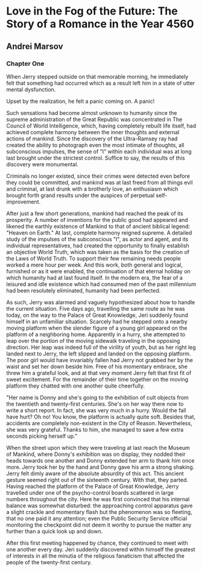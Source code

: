 # Love in the Fog of the Future: The Story of a Romance in the Year 4560

## Andrei Marsov

### Chapter One

When Jerry stepped outside on that memorable morning, he immediately felt that something had occurred which as a result left him in a state of utter mental dysfunction.

Upset by the realization, he felt a panic coming on. A panic!

Such sensations had become almost unknown to humanity since the supreme administration of the Great Republic was concentrated in The Council of World Intelligence, which, having completely rebuilt life itself, had achieved complete harmony between the inner thoughts and external actions of mankind. Since the discovery of the Ultra-Ramsey ray had created the ability to photograph even the most intimate of thoughts, all subconscious impulses, the sense of "I" within each individual was at long last brought under the strictest control. Suffice to say, the results of this discovery were monumental.

Criminals no longer existed, since their crimes were detected even before they could be committed, and
mankind was at last freed from all things evil and criminal, at last drunk with a brotherly love, an enthusiasm which brought forth grand results under the auspices of perpetual self-improvement.

After just a few short generations, mankind had reached the peak of its prosperity. A number of inventions for the public good had appeared and likened the earthly existence of Mankind to that of ancient biblical legend: "Heaven on Earth." At last, complete harmony reigned supreme. A detailed study of the impulses of the subconscious "I", as actor and agent, and its individual representatives, had created the opportunity to finally establish an objective World Truth, which was taken as the basis for the creation of the Laws of World Truth. To support their few remaining needs people worked a mere hour per week. And this work, both general and logical, furnished or as it were enabled, the continuation of that eternal holiday on which humanity had at last found itself. In the modern era, the fear of a leisured and idle existence which had consumed men of the past millennium had been resolutely eliminated, humanity had been perfected.

As such, Jerry was alarmed and vaguely hypothesized about how to handle the current situation. Five days ago, travelling the same route as he was today, on the way to the Palace of Great Knowledge, Jeri suddenly found himself in an unfamiliar situation. Scarcely had he stepped onto a nearby moving platform when the slender figure of a young girl appeared on the platform of a neighboring home. Apparently in a hurry, she attempted to leap over the portion of the moving sidewalk traveling in the opposing direction. Her leap was indeed full of the virility of youth, but as her right leg landed next to Jerry, the left slipped and landed on the opposing platform. The poor girl would have invariably fallen had Jerry not grabbed her by the waist and set her down beside him. Free of his momentary embrace, she threw him a grateful look, and at that very moment Jerry felt that first fit of sweet excitement. For the remainder of their time together on the moving platform they chatted with one another quite cheerfully.

"Her name is Donny and she's going to the exhibition of cult objects from the twentieth and twenty-first centuries. She's on her way there now to write a short report. In fact, she was very much in a hurry. Would the fall have hurt? Oh no! You know, the platform is actually quite soft. Besides that, accidents are completely non-existent in the City of Reason. Nevertheless, she was very grateful. Thanks to him, she managed to save a few extra seconds picking herself up."

When the street upon which they were traveling at last reach the Museum of Mankind,
where Donny's exhibition was on display, they nodded their heads towards one another and Donny extended her arm to thank him once more. Jerry took her by the hand and Donny gave his arm a strong shaking. Jerry felt dimly aware of the absolute absurdity of this act. This ancient gesture seemed right out of the sixteenth century. With that, they parted. Having reached the platform of the Palace of Great Knowledge, Jerry travelled under one of the psycho-control boards scattered in
large numbers throughout the city. Here he was first convinced that his
internal balance was somewhat disturbed: the approaching control apparatus gave a slight crackle and momentary flash but the phenomenon was so fleeting, that no one paid it any attention; even the Public Security Service official monitoring the checkpoint did not deem it worthy to pursue the matter any further than a quick look up and down.

After this first meeting happened by chance, they continued to meet with one another every day. Jeri suddenly discovered within himself the greatest of interests in all the minutia of the religious fanaticism that affected the people of the twenty-first century.